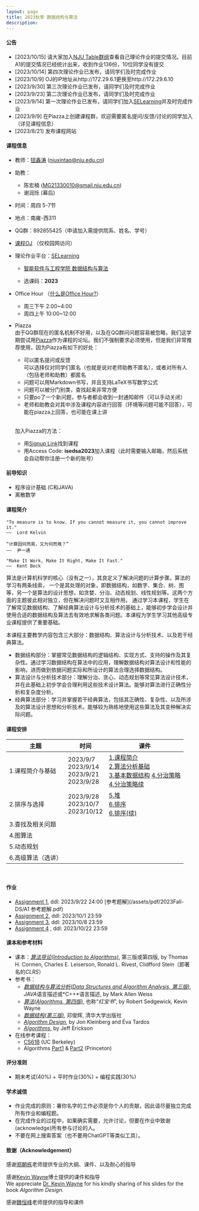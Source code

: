 ```yaml
---
layout: page
title: 2023秋季 数据结构与算法
description: 
---
```


#### 公告
- [2023/10/15] 请大家加入[NJU Table群组](https://table.nju.edu.cn/group-invite/0691abf6/)查看自己理论作业的提交情况。目前A1的提交情况已经统计出来，收到作业136份，10位同学没有提交
- [2023/10/14] 第四次理论作业已发布，请同学们及时完成作业
- [2023/10/9] OJ的IP地址从http://172.29.6.1更换至http://172.29.6.10
- [2023/9/30] 第三次理论作业已发布，请同学们及时完成作业
- [2023/9/23] 第二次理论作业已发布，请同学们及时完成作业
- [2023/9/14] 第一次理论作业已发布，请同学们加入[SELearning](https://selearning.nju.edu.cn/)并及时完成作业
- [2023/9/9] 在Piazza上创建课程群，欢迎需要匿名提问/反馈/讨论的同学加入（详见课程信息）
- [2023/8/21] 发布课程网站

#### 课程信息

- 教师：[钮鑫涛](https://niuxintao.github.io) (niuxintao@nju.edu.cn)

- 助教：
  - 陈宏楠 (MG21330010@smail.nju.edu.cn)
  - 谢润烁 (幕后)
  
- 时间：周四 5-7节

- 地点：南雍-西311

- QQ群：892855425（申请加入需提供院系、姓名、学号）

- [课程OJ](http://172.29.6.10) （仅校园网访问）

- 理论作业平台：[SELearning](https://selearning.nju.edu.cn/)

  - [智能软件与工程学院 数据结构与算法](https://selearning.nju.edu.cn/course/view.php?id=140)

  - 选课码：**2023**

- Office Hour （[什么是Office Hour?](https://lsc.cornell.edu/wp-content/uploads/2015/10/What-Are-Office-Hours.pdf)）
  - 周三下午 2:00~4:00
  - 周四上午 10:00~12:00

- Piazza<br>由于QQ群现在的匿名机制不好用，以及在QQ群问问题容易被忽略，我们这学期尝试用[Piazza](https://piazza.com/)作为课程的论坛。我们不强制要求必须使用，但是我们非常推荐使用，因为Piazza有如下的好处：
  - 可以匿名提问或反馈<br>可以选择仅对同学们匿名（也就是说对老师助教不匿名），或者对所有人（包括老师和助教）都匿名
  - 问题可以用Markdown书写，并且支持LaTeX书写数学公式
  - 问题可以被分门别类，查找起来非常方便
  - 只要po了一个新问题，参与者都会收到一封通知邮件（可以手动关闭）
  - 老师和助教会对其中涉及课程内容进行回答（环境等问题可能不回答），可能在piazza上回答，也可能在课上讲

  <br>

  加入Piazza的方法：
  - 用[Signup Link](https://piazza.com/nju.edu.cn/fall2023/90311202)找到课程
  - 用Access Code: **isedsa2023**加入课程（此时需要输入邮箱，然后系统会自动帮你注册一个新的账号）

#### 前导知识 

- 程序设计基础 (C和JAVA)
- 离散数学

#### 课程简介

```
"To measure is to know. If you cannot measure it, you cannot improve it."
——  Lord Kelvin

“计算因何而易，又为何而难？”
——  尹一通

"Make It Work, Make It Right, Make It Fast."
——  Kent Beck
```

算法是计算机科学的核心（没有之一），其良定义了解决问题的计算步骤。算法的学习有两条线索， 一个是其处理的对象，即数据结构，如数字、集合、树、图等，另一个是算法的设计思想，如贪婪、分治、动态规划、线性规划等。这两个方面的主题彼此相对独立，但在解决问题时又互相作用。 通过学习本课程，学生在了解常见数据结构、了解经典算法设计与分析技术的基础上，能够初步学会设计并使用合适的数据结构及算法去有效地求解各类问题。本课程为学生学习其他高级专业课程提供了重要基础。

本课程主要教学内容包含三大部分：数据结构、算法设计与分析技术、以及若干经典算法。

- 数据结构部分：掌握常见数据结构的逻辑结构、实现方式、支持的操作及其复杂性。通过学习数据结构在算法中的应用，理解数据结构对算法设计和性能的影响，进而做到依据问题实际和所设计的算法合理选择数据结构。
- 算法设计与分析技术部分：理解分治、贪心、动态规划等常见算法设计技术，并在此基础上初步学会合理利用这些技术设计算法。能够对算法进行正确性分析和复杂度分析。
- 经典算法部分：学习并掌握若干经典算法，包括其正确性、复杂性、以及所涉及的算法设计思想和分析技术。能够较为熟练地使用这些算法及其变种解决实际问题。


#### 课程安排

| 主题               | 时间                                                | 课件                                                         |
| ------------------ | --------------------------------------------------- | ------------------------------------------------------------ |
| 1.课程简介与基础   | 2023/9/7<br>2023/9/14<br />2023/9/21<br />2023/9/28 | [1.课程简介](/assets/pdf/2023Fall-DS/1.课程简介.pdf)<br>[2.算法分析基础](/assets/pdf/2023Fall-DS/2.算法分析基础.pdf)<br /> [3.基本数据结构](/assets/pdf/2023Fall-DS/3.基本数据结构.pdf)  [4.分治策略](/assets/pdf/2023Fall-DS/4.分治策略.pdf)<br /> [4.分治策略续](/assets/pdf/2023Fall-DS/4.分治策略续.pdf) |
| 2.排序与选择       | 2023/9/28<br />2023/10/7<br />2023/10/12            | [5.堆](/assets/pdf/2023Fall-DS/5.堆.pdf)<br /> [6.排序](/assets/pdf/2023Fall-DS/6.排序.pdf)<br /> [6.排序(续)](/assets/pdf/2023Fall-DS/6.排序(续).pdf) |
| 3.查找及相关问题   |                                                     |                                                              |
| 4.图算法           |                                                     |                                                              |
| 5.动态规划         |                                                     |                                                              |
| 6.高级算法（选讲） |                                                     |                                                              |

<br>

#### 作业

- [Assignment 1](/assets/pdf/2023Fall-DS/A1.pdf), ddl: 2023/9/22 24:00  [参考题解](/assets/pdf/2023Fall-DS/A1 参考题解.pdf) 
- [Assignment 2](/assets/pdf/2023Fall-DS/A2.pdf), ddl: 2023/10/1 23:59
- [Assignment 3](/assets/pdf/2023Fall-DS/A3.pdf), ddl: 2023/10/8 23:59
- [Assignment 4](/assets/pdf/2023Fall-DS/A4.pdf) , ddl: 2023/10/22 23:59

#### 课本和参考材料

- 课本：*[算法导论(Introduction to Algorithms)](http://mitpress.mit.edu/9780262046305/introduction-to-algorithms/)*, 第三版或第四版, by Thomas H. Cormen, Charles E. Leiserson, Ronald L. Rivest, Clidfford Stein（即著名的*CLRS*）
- 参考书：
  - *[数据结构与算法分析(Data Structures and Algorithm Analysis, 第三版)](http://users.cs.fiu.edu/~weiss/#dsaac++3)*, *JAVA*语言描述或*C++*语言描述, by Mark Allen Weiss
  - *[算法(Algorithms, 第四版)](https://algs4.cs.princeton.edu/home/)*, 也称“*红宝书*”, by Robert Sedgewick, Kevin Wayne
  - *[数据结构(第三版)](https://dsa.cs.tsinghua.edu.cn/~deng/ds/dsacpp/)*, 邓俊辉, 清华大学出版社
  - *[Algorithm Design](https://www.cs.princeton.edu/~wayne/kleinberg-tardos/)*, by Jon Kleinberg and Éva Tardos
  - *[Algorithms](https://jeffe.cs.illinois.edu/teaching/algorithms/)*, by Jeff Erickson
- 在线参考课程：
  - [CS61B](https://datastructur.es) (UC Berkeley)
  - Algorithms [Part1](https://www.coursera.org/learn/algorithms-part1) & [Part2](https://www.coursera.org/learn/algorithms-part2) (Princeton)

#### 评分准则

- 期末考试(40%) + 平时作业(30%) + 编程实践(30%)

#### 学术诚信

- 作业完成的原则：署你名字的工作必须是你个人的贡献，因此请尽量独立完成所有作业和编程题。
- 在完成作业的过程中，如果确实需要，允许讨论，但要在作业中致谢(acknowledge)所有参与讨论的人。
- 不要在网上搜索答案（也不要用ChatGPT等类似工具）。

#### 致谢（Acknowledgement）

感谢[郑朝栋](https://chaodong.me)老师提供专业的大纲、课件、以及耐心的指导

感谢[Kevin Wayne](https://www.cs.princeton.edu/~wayne/contact/)博士提供的课件和指导<br>
We appreciate [Dr. Kevin Wayne](https://www.cs.princeton.edu/~wayne/contact/) for his kindly sharing of his slides for the book *Algorithm Design*.

感谢[魏恒峰](https://hengxin.github.io)老师提供的指导和课件